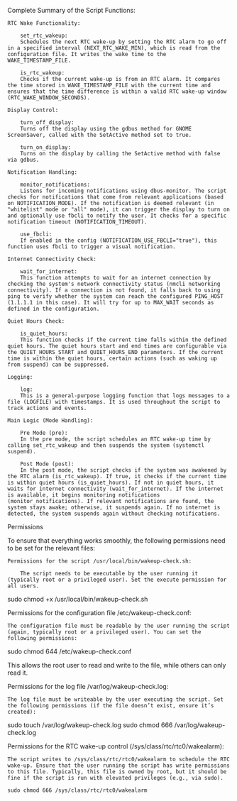Complete Summary of the Script Functions:

    RTC Wake Functionality:

        set_rtc_wakeup:
        Schedules the next RTC wake-up by setting the RTC alarm to go off in a specified interval (NEXT_RTC_WAKE_MIN), which is read from the configuration file. It writes the wake time to the WAKE_TIMESTAMP_FILE.

        is_rtc_wakeup:
        Checks if the current wake-up is from an RTC alarm. It compares the time stored in WAKE_TIMESTAMP_FILE with the current time and ensures that the time difference is within a valid RTC wake-up window (RTC_WAKE_WINDOW_SECONDS).

    Display Control:

        turn_off_display:
        Turns off the display using the gdbus method for GNOME ScreenSaver, called with the SetActive method set to true.

        turn_on_display:
        Turns on the display by calling the SetActive method with false via gdbus.

    Notification Handling:

        monitor_notifications:
        Listens for incoming notifications using dbus-monitor. The script checks for notifications that come from relevant applications (based on NOTIFICATION_MODE). If the notification is deemed relevant (in "whitelist" mode or "all" mode), it can trigger the display to turn on and optionally use fbcli to notify the user. It checks for a specific notification timeout (NOTIFICATION_TIMEOUT).

        use_fbcli:
        If enabled in the config (NOTIFICATION_USE_FBCLI="true"), this function uses fbcli to trigger a visual notification.

    Internet Connectivity Check:

        wait_for_internet:
        This function attempts to wait for an internet connection by checking the system's network connectivity status (nmcli networking connectivity). If a connection is not found, it falls back to using ping to verify whether the system can reach the configured PING_HOST (1.1.1.1 in this case). It will try for up to MAX_WAIT seconds as defined in the configuration.

    Quiet Hours Check:

        is_quiet_hours:
        This function checks if the current time falls within the defined quiet hours. The quiet hours start and end times are configurable via the QUIET_HOURS_START and QUIET_HOURS_END parameters. If the current time is within the quiet hours, certain actions (such as waking up from suspend) can be suppressed.

    Logging:

        log:
        This is a general-purpose logging function that logs messages to a file (LOGFILE) with timestamps. It is used throughout the script to track actions and events.

    Main Logic (Mode Handling):

        Pre Mode (pre):
        In the pre mode, the script schedules an RTC wake-up time by calling set_rtc_wakeup and then suspends the system (systemctl suspend).

        Post Mode (post):
        In the post mode, the script checks if the system was awakened by the RTC alarm (is_rtc_wakeup). If true, it checks if the current time is within quiet hours (is_quiet_hours). If not in quiet hours, it waits for internet connectivity (wait_for_internet). If the internet is available, it begins monitoring notifications (monitor_notifications). If relevant notifications are found, the system stays awake; otherwise, it suspends again. If no internet is detected, the system suspends again without checking notifications.


Permissions

To ensure that everything works smoothly, the following permissions need to be set for the relevant files:

    Permissions for the script /usr/local/bin/wakeup-check.sh:

        The script needs to be executable by the user running it (typically root or a privileged user). Set the execute permission for all users.

sudo chmod +x /usr/local/bin/wakeup-check.sh

Permissions for the configuration file /etc/wakeup-check.conf:

    The configuration file must be readable by the user running the script (again, typically root or a privileged user). You can set the following permissions:

sudo chmod 644 /etc/wakeup-check.conf

This allows the root user to read and write to the file, while others can only read it.

Permissions for the log file /var/log/wakeup-check.log:

    The log file must be writeable by the user executing the script. Set the following permissions (if the file doesn’t exist, ensure it’s created):

sudo touch /var/log/wakeup-check.log
sudo chmod 666 /var/log/wakeup-check.log

Permissions for the RTC wake-up control (/sys/class/rtc/rtc0/wakealarm):

    The script writes to /sys/class/rtc/rtc0/wakealarm to schedule the RTC wake-up. Ensure that the user running the script has write permissions to this file. Typically, this file is owned by root, but it should be fine if the script is run with elevated privileges (e.g., via sudo).

    sudo chmod 666 /sys/class/rtc/rtc0/wakealarm

